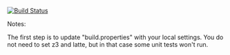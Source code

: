 [![Build Status](https://travis-ci.org/theGreatStefan/green.svg?branch=master)](https://travis-ci.org/theGreatStefan/green.svg?branch=master)

Notes:

The first step is to update "build.properties" with your local
settings.  You do not need to set z3 and latte, but in that case
some unit tests won't run.
   
